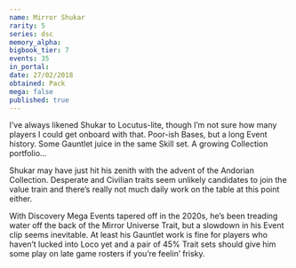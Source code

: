 ```yaml
---
name: Mirror Shukar
rarity: 5
series: dsc
memory_alpha:
bigbook_tier: 7
events: 35
in_portal:
date: 27/02/2018
obtained: Pack
mega: false
published: true
---
```


I’ve always likened Shukar to Locutus-lite, though I’m not sure how many players I could get onboard with that. Poor-ish Bases, but a long Event history. Some Gauntlet juice in the same Skill set. A growing Collection portfolio…

Shukar may have just hit his zenith with the advent of the Andorian Collection. Desperate and Civilian traits seem unlikely candidates to join the value train and there’s really not much daily work on the table at this point either.

With Discovery Mega Events tapered off in the 2020s, he’s been treading water off the back of the Mirror Universe Trait, but a slowdown in his Event clip seems inevitable. At least his Gauntlet work is fine for players who haven’t lucked into Loco yet and a pair of 45% Trait sets should give him some play on late game rosters if you’re feelin’ frisky.
